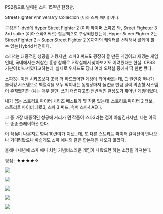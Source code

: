 PS2용으로 발매된 스파 15주년 헌정판.

Street Fighter Anniversary Collection (이하 스파 애니) 이다.

구성은 1-dvd에 Hyper Street Fighter 2 (이하 하이퍼 스파2) 와, Street Figheter 3 3rd strike (이하 스파3 써드) 합본팩으로 구성되었있는데, Hyper Street Fighter 2는 Street Fighter 2 ~ Super Street Fighter 2 X 까지의 캐릭터를 선택해서 플레이 할 수 있는 Hybrid 버전이다.

스파4는 대중적인 성공을 거뒀지만, 스파3 써드도 굉장히 잘 만든 게임이고 재밌는 게임인데, 국내에서는 처참한 흥행 참패로 오락실에서 찾아보기도 어려웠다는 현실. CPS3 기판이 비싸서였다고하는데, 실제로 위저드도 당시 여러 오락실 중에서 딱 한번 봤다.

스파3는 이전 시리즈보다 조금 더 하드코어한 게임이 되어버렸는데, 그 원인중 하나가 블럭킹 시스템으로 백열각을 모두 막아내는 동영상마저 돌았을 만큼 실력 의존형 시스템이 존재했지만 (나는 매우 불만. 쓰기 어렵다고!!) 전반적인 완성도가 뛰어난 게임이었다.

내가 꼽는 스트리트 파이터 시리즈 베스트가 몇 작품 있는데, 스트리트 파이터 2 터보, 스트리트 파이터 제로3, 스파 3 써드, 슈퍼 스파4 AE다.

그 중 가장 대중적인 성공에 거리가 먼 작품이 스파3라는 점이 아쉽긴하지만, 나는 아직도 종종 플레이하곤 한다.

이 작품이 나온지도 벌써 10년여가 지났는데, 또 다른 스트리트 파이터 컬렉션이 안나오나 기다려봤으나 아쉽게도 스파 애니와 같은 합본팩은 나오지 않았다.

올해나 내년에 스파 애니 처럼 기념비스러운 게임이 나왔으면 하는 소망을 가져본다.

평점 : ★★★★☆

![](./0.jpg)

![](./1.jpg)

![](./2.jpg)

![](./3.jpg)

![](./4.jpg)
